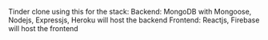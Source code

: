 Tinder clone using this for the stack:
Backend: MongoDB with Mongoose, Nodejs, Expressjs, Heroku will host the backend
Frontend: Reactjs, Firebase will host the frontend
